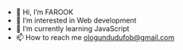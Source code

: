 - 👋 Hi, I’m FAROOK
- 👀 I’m interested in Web development 
- 🌱 I’m currently learning JavaScript
- 📫 How to reach me ologundudufob@gmail.com 
